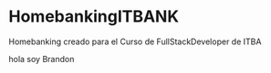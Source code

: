 # HomebankingITBANK
Homebanking creado para el Curso de FullStackDeveloper de ITBA






hola soy Brandon
